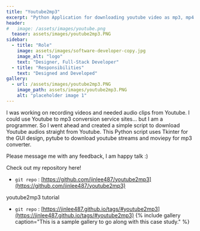 ```yaml
---
title: "Youtube2mp3"
excerpt: "Python Application for downloading youtube video as mp3, mp4 file."
header:
#   image: /assets/images/youtube.png
  teaser: assets/images/youtube2mp3.PNG
sidebar:
  - title: "Role"
    image: assets/images/software-developer-copy.jpg
    image_alt: "logo"
    text: "Designer, Full-Stack Developer"
  - title: "Responsibilities"
    text: "Designed and Developed"
gallery:
  - url: /assets/images/youtube2mp3.PNG
    image_path: assets/images/youtube2mp3.PNG
    alt: "placeholder image 1"
---
```


I was working on recording videos and needed audio clips from Youtube.
I could use Youtube to mp3 conversion service sites... but I am a programmer. 
So I went ahead and created a simple script to download Youtube audios straight from Youtube.
This Python script uses Tkinter for the GUI design, pytube to download youtube streams and moviepy for mp3 converter.

Please message me with any feedback, I am happy talk :)

Check out my repository here!
- `git repo` : [https://github.com/jinlee487/youtube2mp3](https://github.com/jinlee487/youtube2mp3)

youtube2mp3 tutorial
- `git repo` : [https://jinlee487.github.io/tags/#youtube2mp3](https://jinlee487.github.io/tags/#youtube2mp3)
{% include gallery caption="This is a sample gallery to go along with this case study." %}
